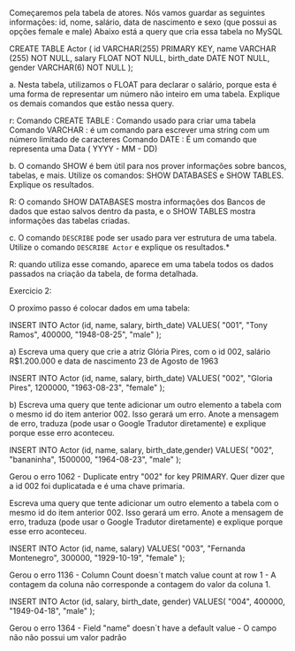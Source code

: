 Começaremos pela tabela de atores. Nós vamos guardar as seguintes informações: id, nome, salário, data de nascimento e sexo (que possui as opções female e male)
Abaixo está a query que cria essa tabela no MySQL

CREATE TABLE Actor (
    id VARCHAR(255) PRIMARY KEY,
    name VARCHAR (255) NOT NULL,
    salary FLOAT NOT NULL,
    birth_date DATE NOT NULL,
		gender VARCHAR(6) NOT NULL
);

a. Nesta tabela, utilizamos o FLOAT para declarar o salário, porque esta é uma forma de representar um número não inteiro em uma tabela. Explique os demais comandos que estão nessa query.

r: Comando CREATE TABLE : Comando usado para criar uma tabela
   Comando VARCHAR : é um comando para escrever uma string com um número limitado de caracteres
   Comando DATE : É um comando que representa uma Data ( YYYY - MM - DD)

b. O comando SHOW é bem útil para nos prover informações sobre bancos, tabelas, e mais. Utilize os comandos: SHOW DATABASES e SHOW TABLES. Explique os resultados.

R: O comando SHOW DATABASES mostra informações dos Bancos de dados que estao salvos dentro da pasta, e o SHOW TABLES mostra informações das tabelas criadas.

c. O comando `DESCRIBE` pode ser usado para ver estrutura de uma tabela. Utilize o comando  `DESCRIBE Actor` e explique os resultados.*

R: quando utiliza esse comando, aparece em uma tabela todos os dados passados na criação da tabela, de forma detalhada.

Exercicio 2:

O proximo passo é colocar dados em uma tabela:

INSERT INTO Actor (id, name, salary, birth_date)
VALUES(
  "001", 
  "Tony Ramos",
  400000,
  "1948-08-25", 
  "male"
);

a) Escreva uma query que crie a atriz Glória Pires, com o id 002, salário R$1.200.000 e data de nascimento 23 de Agosto de 1963

INSERT INTO Actor (id, name, salary, birth_date)
VALUES(
  "002", 
  "Gloria Pires",
  1200000,
  "1963-08-23", 
  "female"
);

 b) Escreva uma query que tente adicionar um outro elemento a tabela com o mesmo id do item anterior 002. Isso gerará um erro. Anote a mensagem de erro, traduza (pode usar o Google Tradutor diretamente) e explique porque esse erro aconteceu.

 INSERT INTO Actor (id, name, salary, birth_date,gender)
VALUES(
  "002", 
  "bananinha",
  1500000,
  "1964-08-23", 
  "male"
);

Gerou o erro 1062 - Duplicate entry "002" for key PRIMARY. Quer dizer que a id 002 foi duplicatada e é uma chave primaria.

 Escreva uma query que tente adicionar um outro elemento a tabela com o mesmo id do item anterior 002. Isso gerará um erro. Anote a mensagem de erro, traduza (pode usar o Google Tradutor diretamente) e explique porque esse erro aconteceu.

 INSERT INTO Actor (id, name, salary)
VALUES(
  "003", 
  "Fernanda Montenegro",
  300000,
  "1929-10-19", 
  "female"
);

Gerou o erro 1136 - Column Count doesn´t match value count at row 1 - A contagem da coluna não corresponde a contagem do valor da coluna 1.

INSERT INTO Actor (id, salary, birth_date, gender)
VALUES(
  "004",
  400000,
  "1949-04-18", 
  "male"
);

Gerou o erro 1364 - Field "name" doesn´t have a default value - O campo não não possui um valor padrão
